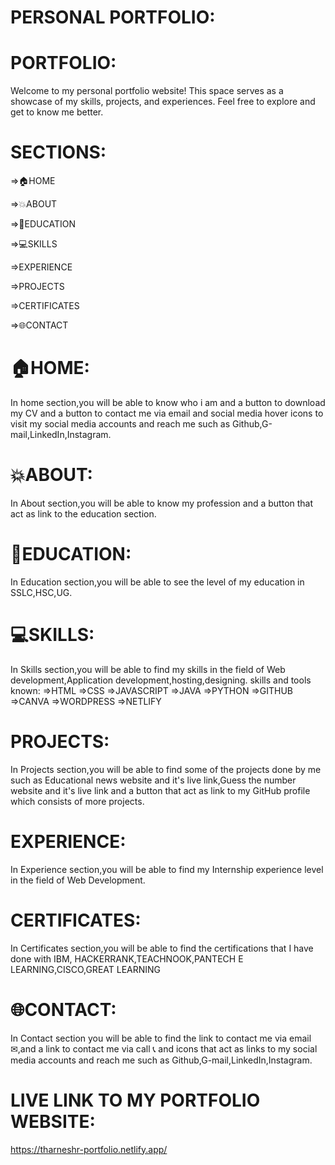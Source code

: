 # PERSONAL PORTFOLIO:

# PORTFOLIO:
Welcome to my personal portfolio website! This space serves as a showcase of my skills, projects, and experiences. Feel free to explore and get to know me better.

# SECTIONS:
=>🏠HOME

=>💥ABOUT

=>📙EDUCATION

=>💻SKILLS

=>EXPERIENCE

=>PROJECTS

=>CERTIFICATES

=>🌐CONTACT

# 🏠HOME:
In home section,you will be able to know who i am and a button to download my CV and  a button to contact me via email and social media hover icons to visit my social media accounts and reach me such as Github,G-mail,LinkedIn,Instagram.

# 💥ABOUT:
In About section,you will be able to know my profession and a button that act as link to the education section.

# 📙EDUCATION:
In Education section,you will be able to see the level of my education in SSLC,HSC,UG.

# 💻SKILLS:
In Skills section,you will be able to find my skills in the field of Web development,Application development,hosting,designing.
skills and tools known:
=>HTML
=>CSS
=>JAVASCRIPT
=>JAVA
=>PYTHON 
=>GITHUB
=>CANVA
=>WORDPRESS 
=>NETLIFY 

# PROJECTS:
In Projects section,you will be able to find some of the projects done by me such as Educational news website and it's live link,Guess the number website and it's live link and a button that act as link to my GitHub profile which consists of more projects.

# EXPERIENCE:
In Experience section,you will be able to find my Internship experience level in the field of Web Development.

# CERTIFICATES:
In Certificates section,you will be able to find the certifications that I have done with IBM, HACKERRANK,TEACHNOOK,PANTECH E LEARNING,CISCO,GREAT LEARNING

# 🌐CONTACT:
In Contact section you will be able to find the link to contact me via email ✉,and a link to contact me via call 📞 and icons that act as links to my social media accounts and reach me such as Github,G-mail,LinkedIn,Instagram.

# LIVE LINK TO MY PORTFOLIO WEBSITE:
https://tharneshr-portfolio.netlify.app/
